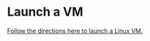 # Launch a VM

[Follow the directions here to launch a Linux VM.](https://aws.amazon.com/getting-started/tutorials/launch-a-virtual-machine/?trk=gs_card)
